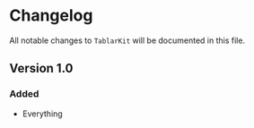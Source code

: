 # Changelog

All notable changes to `TablarKit` will be documented in this file.

## Version 1.0

### Added
- Everything
